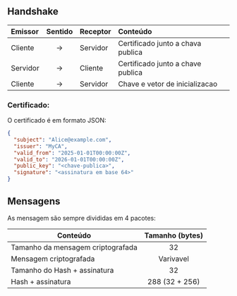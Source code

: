 ## Handshake

| Emissor  | Sentido | Receptor | Conteúdo                          |
|:---------|:-------:|:---------|:----------------------------------|
| Cliente  |    →    | Servidor | Certificado junto a chava publica |
| Servidor |    →    | Cliente  | Certificado junto a chave publica |  
| Cliente  |    →    | Servidor | Chave e vetor de inicializacao    |

### Certificado:
O certificado é em formato JSON:
```json
{
  "subject": "Alice@example.com",
  "issuer": "MyCA",
  "valid_from": "2025-01-01T00:00:00Z",
  "valid_to": "2026-01-01T00:00:00Z",
  "public_key": "<chave-publica>",
  "signature": "<assinatura em base 64>"
}
```

## Mensagens

As mensagem são sempre divididas em 4 pacotes:

| Conteúdo                          | Tamanho (bytes) |
|-----------------------------------|:---------------:|
| Tamanho da mensagem criptografada |       32        |
| Mensagem criptografada            |    Varivavel    |
| Tamanho do Hash + assinatura      |       32        |
| Hash + assinatura                 | 288 (32 + 256)  |
